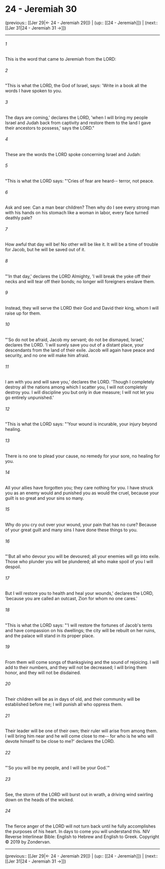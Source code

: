 # 24 - Jeremiah 30

(previous:: [[Jer 29|← 24 - Jeremiah 29]]) | (up:: [[24 - Jeremiah]]) | (next:: [[Jer 31|24 - Jeremiah 31 →]])

***


###### 1 
This is the word that came to Jeremiah from the LORD: 

###### 2 
"This is what the LORD, the God of Israel, says: 'Write in a book all the words I have spoken to you. 

###### 3 
The days are coming,' declares the LORD, 'when I will bring my people Israel and Judah back from captivity and restore them to the land I gave their ancestors to possess,' says the LORD." 

###### 4 
These are the words the LORD spoke concerning Israel and Judah: 

###### 5 
"This is what the LORD says: "'Cries of fear are heard-- terror, not peace. 

###### 6 
Ask and see: Can a man bear children? Then why do I see every strong man with his hands on his stomach like a woman in labor, every face turned deathly pale? 

###### 7 
How awful that day will be! No other will be like it. It will be a time of trouble for Jacob, but he will be saved out of it. 

###### 8 
"'In that day,' declares the LORD Almighty, 'I will break the yoke off their necks and will tear off their bonds; no longer will foreigners enslave them. 

###### 9 
Instead, they will serve the LORD their God and David their king, whom I will raise up for them. 

###### 10 
"'So do not be afraid, Jacob my servant; do not be dismayed, Israel,' declares the LORD. 'I will surely save you out of a distant place, your descendants from the land of their exile. Jacob will again have peace and security, and no one will make him afraid. 

###### 11 
I am with you and will save you,' declares the LORD. 'Though I completely destroy all the nations among which I scatter you, I will not completely destroy you. I will discipline you but only in due measure; I will not let you go entirely unpunished.' 

###### 12 
"This is what the LORD says: "'Your wound is incurable, your injury beyond healing. 

###### 13 
There is no one to plead your cause, no remedy for your sore, no healing for you. 

###### 14 
All your allies have forgotten you; they care nothing for you. I have struck you as an enemy would and punished you as would the cruel, because your guilt is so great and your sins so many. 

###### 15 
Why do you cry out over your wound, your pain that has no cure? Because of your great guilt and many sins I have done these things to you. 

###### 16 
"'But all who devour you will be devoured; all your enemies will go into exile. Those who plunder you will be plundered; all who make spoil of you I will despoil. 

###### 17 
But I will restore you to health and heal your wounds,' declares the LORD, 'because you are called an outcast, Zion for whom no one cares.' 

###### 18 
"This is what the LORD says: "'I will restore the fortunes of Jacob's tents and have compassion on his dwellings; the city will be rebuilt on her ruins, and the palace will stand in its proper place. 

###### 19 
From them will come songs of thanksgiving and the sound of rejoicing. I will add to their numbers, and they will not be decreased; I will bring them honor, and they will not be disdained. 

###### 20 
Their children will be as in days of old, and their community will be established before me; I will punish all who oppress them. 

###### 21 
Their leader will be one of their own; their ruler will arise from among them. I will bring him near and he will come close to me-- for who is he who will devote himself to be close to me?' declares the LORD. 

###### 22 
"'So you will be my people, and I will be your God.'" 

###### 23 
See, the storm of the LORD will burst out in wrath, a driving wind swirling down on the heads of the wicked. 

###### 24 
The fierce anger of the LORD will not turn back until he fully accomplishes the purposes of his heart. In days to come you will understand this. NIV Reverse Interlinear Bible: English to Hebrew and English to Greek. Copyright © 2019 by Zondervan.

***

(previous:: [[Jer 29|← 24 - Jeremiah 29]]) | (up:: [[24 - Jeremiah]]) | (next:: [[Jer 31|24 - Jeremiah 31 →]])
